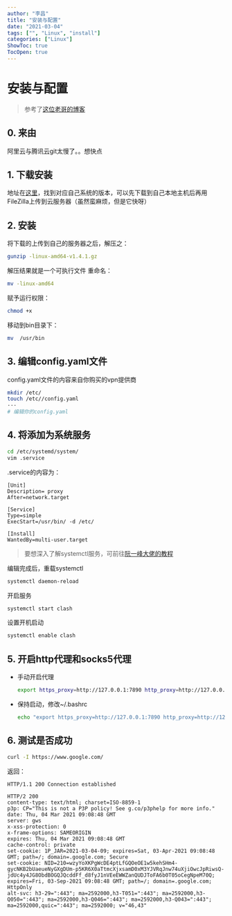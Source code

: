 ```yaml
---
author: "李昌"
title: "安装与配置"
date: "2021-03-04"
tags: ["", "Linux", "install"]
categories: ["Linux"]
ShowToc: true
TocOpen: true
---
```


# 安装与配置
> 参考了[这位老哥的博客](https://wh1te.fun/2020/11/02/%E9%98%BF%E9%87%8C%E4%BA%91Linux%E4%BD%BF%E7%94%A8%E8%BF%9B%E8%A1%8C%E5%A4%96%E7%BD%91%E4%BB%A3%E7%90%86%E5%8A%A0%E9%80%9F/)

## 0. 来由
阿里云与腾讯云git太慢了。。想快点


## 1. 下载安装
地址在[这里](https://github.com/Dreamacro/)，找到对应自己系统的版本，可以先下载到自己本地主机后再用FileZilla上传到云服务器（虽然蛮麻烦，但是它快呀）

## 2. 安装
将下载的上传到自己的服务器之后，解压之：
```bash
gunzip -linux-amd64-v1.4.1.gz
```
解压结果就是一个可执行文件
重命名：
```bash
mv -linux-amd64 
```
赋予运行权限：
```bash
chmod +x 
```
移动到bin目录下：
```bash
mv  /usr/bin
```

## 3. 编辑config.yaml文件
config.yaml文件的内容来自你购买的vpn提供商
```bash
mkdir /etc/
touch /etc//config.yaml
···
# 编辑你的config.yaml
```

## 4. 将添加为系统服务
```bash
cd /etc/systemd/system/
vim .service
```
.service的内容为：
```
[Unit]
Description= proxy
After=network.target

[Service]
Type=simple
ExecStart=/usr/bin/ -d /etc/

[Install]
WantedBy=multi-user.target
```
> 要想深入了解systemctl服务，可前往[阮一峰大佬的教程](http://www.ruanyifeng.com/blog/2016/03/systemd-tutorial-commands.html)

编辑完成后，重载systemctl
```bash
systemctl daemon-reload
```
开启服务
```bash
systemctl start clash
```
设置开机启动
```bash
systemctl enable clash
```

## 5. 开启http代理和socks5代理
- 手动开启代理
  ```bash
  export https_proxy=http://127.0.0.1:7890 http_proxy=http://127.0.0.1:7890 all_proxy=socks5://127.0.0.1:7891
  ```
- 保持启动，修改~/.bashrc
  ```bash
  echo "export https_proxy=http://127.0.0.1:7890 http_proxy=http://127.0.0.1:7890 all_proxy=socks5://127.0.0.1:7891" >> ~/.bashrc
  ```

## 6. 测试是否成功
```bash
curl -I https://www.google.com/
```
返回：
```
HTTP/1.1 200 Connection established

HTTP/2 200
content-type: text/html; charset=ISO-8859-1
p3p: CP="This is not a P3P policy! See g.co/p3phelp for more info."
date: Thu, 04 Mar 2021 09:08:48 GMT
server: gws
x-xss-protection: 0
x-frame-options: SAMEORIGIN
expires: Thu, 04 Mar 2021 09:08:48 GMT
cache-control: private
set-cookie: 1P_JAR=2021-03-04-09; expires=Sat, 03-Apr-2021 09:08:48 GMT; path=/; domain=.google.com; Secure
set-cookie: NID=210=wzyYoXKPgWcDE4ptLfGQOeOE1w5kehSHm4-gycNKB2bUaeueNyGXgDUm-p5KR6X0aTtmcXjxsamD0xM3YJVRqJnw74uXjiOwcJpRiwsQ-jdUc4y4JG8ObdBOGQJQcddFf_d8fyJ1nVEeEWWZanQUDJToFA6b0T05oCegNpeM70Q; expires=Fri, 03-Sep-2021 09:08:48 GMT; path=/; domain=.google.com; HttpOnly
alt-svc: h3-29=":443"; ma=2592000,h3-T051=":443"; ma=2592000,h3-Q050=":443"; ma=2592000,h3-Q046=":443"; ma=2592000,h3-Q043=":443"; ma=2592000,quic=":443"; ma=2592000; v="46,43"
```



